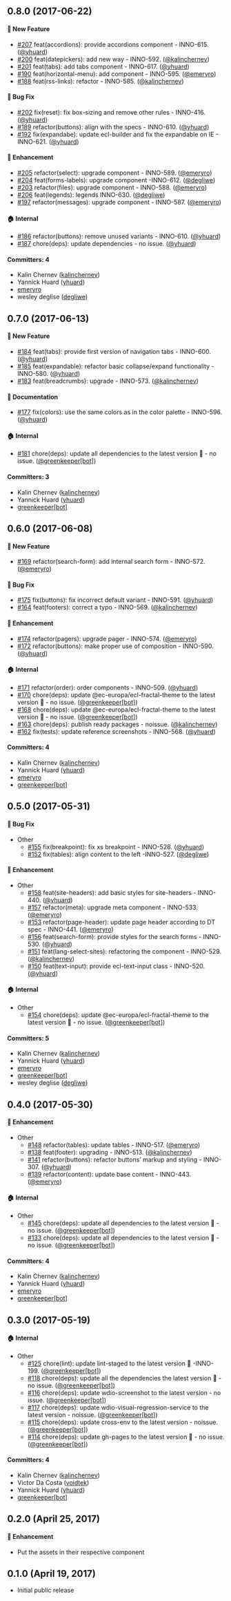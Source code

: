## 0.8.0 (2017-06-22)

#### :rocket: New Feature

*   [#207](https://github.com/ec-europa/europa-component-library/pull/207) feat(accordions): provide accordions component - INNO-615. ([@yhuard](https://github.com/yhuard))
*   [#200](https://github.com/ec-europa/europa-component-library/pull/200) feat(datepickers): add new way - INNO-592. ([@kalinchernev](https://github.com/kalinchernev))
*   [#201](https://github.com/ec-europa/europa-component-library/pull/201) feat(tabs): add tabs component - INNO-617. ([@yhuard](https://github.com/yhuard))
*   [#190](https://github.com/ec-europa/europa-component-library/pull/190) feat(horizontal-menu): add component - INNO-595. ([@emeryro](https://github.com/emeryro))
*   [#188](https://github.com/ec-europa/europa-component-library/pull/188) feat(rss-links): refactor - INNO-585. ([@kalinchernev](https://github.com/kalinchernev))

#### :bug: Bug Fix

*   [#202](https://github.com/ec-europa/europa-component-library/pull/202) fix(reset): fix box-sizing and remove other rules - INNO-416. ([@yhuard](https://github.com/yhuard))
*   [#189](https://github.com/ec-europa/europa-component-library/pull/189) refactor(buttons): align with the specs - INNO-610. ([@yhuard](https://github.com/yhuard))
*   [#192](https://github.com/ec-europa/europa-component-library/pull/192) fix(expandabe): update ecl-builder and fix the expandable on IE - INNO-621. ([@yhuard](https://github.com/yhuard))

#### :nail_care: Enhancement

*   [#205](https://github.com/ec-europa/europa-component-library/pull/205) refactor(select): upgrade component - INNO-589. ([@emeryro](https://github.com/emeryro))
*   [#204](https://github.com/ec-europa/europa-component-library/pull/204) feat(forms-labels): upgrade component -INNO-612. ([@degliwe](https://github.com/degliwe))
*   [#203](https://github.com/ec-europa/europa-component-library/pull/203) refactor(files): upgrade component - INNO-588. ([@emeryro](https://github.com/emeryro))
*   [#206](https://github.com/ec-europa/europa-component-library/pull/206) feat(legends): legends INNO-630. ([@degliwe](https://github.com/degliwe))
*   [#197](https://github.com/ec-europa/europa-component-library/pull/197) refactor(messages): upgrade component - INNO-587. ([@emeryro](https://github.com/emeryro))

#### :house: Internal

*   [#186](https://github.com/ec-europa/europa-component-library/pull/186) refactor(buttons): remove unused variants - INNO-610. ([@yhuard](https://github.com/yhuard))
*   [#187](https://github.com/ec-europa/europa-component-library/pull/187) chore(deps): update dependencies - no issue. ([@yhuard](https://github.com/yhuard))

#### Committers: 4

-   Kalin Chernev ([kalinchernev](https://github.com/kalinchernev))
-   Yannick Huard ([yhuard](https://github.com/yhuard))
-   [emeryro](https://github.com/emeryro)
-   wesley deglise ([degliwe](https://github.com/degliwe))

## 0.7.0 (2017-06-13)

#### :rocket: New Feature

*   [#184](https://github.com/ec-europa/europa-component-library/pull/184) feat(tabs): provide first version of navigation tabs - INNO-600. ([@yhuard](https://github.com/yhuard))
*   [#185](https://github.com/ec-europa/europa-component-library/pull/185) feat(expandable): refactor basic collapse/expand functionality - INNO-580. ([@yhuard](https://github.com/yhuard))
*   [#183](https://github.com/ec-europa/europa-component-library/pull/183) feat(breadcrumbs): upgrade - INNO-573. ([@kalinchernev](https://github.com/kalinchernev))

#### :memo: Documentation

*   [#177](https://github.com/ec-europa/europa-component-library/pull/177) fix(colors): use the same colors as in the color palette - INNO-596. ([@yhuard](https://github.com/yhuard))

#### :house: Internal

*   [#181](https://github.com/ec-europa/europa-component-library/pull/181) chore(deps): update all dependencies to the latest version 🚀 - no issue. ([@greenkeeper[bot]](https://github.com/apps/greenkeeper))

#### Committers: 3

-   Kalin Chernev ([kalinchernev](https://github.com/kalinchernev))
-   Yannick Huard ([yhuard](https://github.com/yhuard))
-   [greenkeeper[bot]](https://github.com/apps/greenkeeper)

## 0.6.0 (2017-06-08)

#### :rocket: New Feature

*   [#169](https://github.com/ec-europa/europa-component-library/pull/169) refactor(search-form): add internal search form - INNO-572. ([@emeryro](https://github.com/emeryro))

#### :bug: Bug Fix

*   [#175](https://github.com/ec-europa/europa-component-library/pull/175) fix(buttons): fix incorrect default variant - INNO-591. ([@yhuard](https://github.com/yhuard))
*   [#164](https://github.com/ec-europa/europa-component-library/pull/164) feat(footers): correct a typo - INNO-569. ([@kalinchernev](https://github.com/kalinchernev))

#### :nail_care: Enhancement

*   [#174](https://github.com/ec-europa/europa-component-library/pull/174) refactor(pagers): upgrade pager - INNO-574. ([@emeryro](https://github.com/emeryro))
*   [#172](https://github.com/ec-europa/europa-component-library/pull/172) refactor(buttons): make proper use of composition - INNO-590. ([@yhuard](https://github.com/yhuard))

#### :house: Internal

*   [#171](https://github.com/ec-europa/europa-component-library/pull/171) refactor(order): order components - INNO-509. ([@yhuard](https://github.com/yhuard))
*   [#170](https://github.com/ec-europa/europa-component-library/pull/170) chore(deps): update @ec-europa/ecl-fractal-theme to the latest version 🚀 - no issue. ([@greenkeeper[bot]](https://github.com/apps/greenkeeper))
*   [#168](https://github.com/ec-europa/europa-component-library/pull/168) chore(deps): update @ec-europa/ecl-fractal-theme to the latest version 🚀 - no issue. ([@greenkeeper[bot]](https://github.com/apps/greenkeeper))
*   [#163](https://github.com/ec-europa/europa-component-library/pull/163) chore(deps): publish ready packages - noissue. ([@kalinchernev](https://github.com/kalinchernev))
*   [#162](https://github.com/ec-europa/europa-component-library/pull/162) fix(tests): update reference screenshots - INNO-568. ([@yhuard](https://github.com/yhuard))

#### Committers: 4

-   Kalin Chernev ([kalinchernev](https://github.com/kalinchernev))
-   Yannick Huard ([yhuard](https://github.com/yhuard))
-   [emeryro](https://github.com/emeryro)
-   [greenkeeper[bot]](https://github.com/apps/greenkeeper)

## 0.5.0 (2017-05-31)

#### :bug: Bug Fix

*   Other
    *   [#155](https://github.com/ec-europa/europa-component-library/pull/155) fix(breakpoint): fix xs breakpoint - INNO-528. ([@yhuard](https://github.com/yhuard))
    *   [#152](https://github.com/ec-europa/europa-component-library/pull/152) fix(tables): align content to the left -INNO-527. ([@degliwe](https://github.com/degliwe))

#### :nail_care: Enhancement

*   Other
    *   [#158](https://github.com/ec-europa/europa-component-library/pull/158) feat(site-headers): add basic styles for site-headers - INNO-440. ([@yhuard](https://github.com/yhuard))
    *   [#157](https://github.com/ec-europa/europa-component-library/pull/157) refactor(meta): upgrade meta component - INNO-533. ([@emeryro](https://github.com/emeryro))
    *   [#153](https://github.com/ec-europa/europa-component-library/pull/153) refactor(page-header): update page header according to DT spec - INNO-441. ([@emeryro](https://github.com/emeryro))
    *   [#156](https://github.com/ec-europa/europa-component-library/pull/156) feat(search-form): provide styles for the search forms - INNO-530. ([@yhuard](https://github.com/yhuard))
    *   [#151](https://github.com/ec-europa/europa-component-library/pull/151) feat(lang-select-sites): refactoring the component - INNO-529. ([@kalinchernev](https://github.com/kalinchernev))
    *   [#150](https://github.com/ec-europa/europa-component-library/pull/150) feat(text-input): provide ecl-text-input class - INNO-520. ([@yhuard](https://github.com/yhuard))

#### :house: Internal

*   Other
    *   [#154](https://github.com/ec-europa/europa-component-library/pull/154) chore(deps): update @ec-europa/ecl-fractal-theme to the latest version 🚀 - no issue. ([@greenkeeper[bot]](https://github.com/apps/greenkeeper))

#### Committers: 5

-   Kalin Chernev ([kalinchernev](https://github.com/kalinchernev))
-   Yannick Huard ([yhuard](https://github.com/yhuard))
-   [emeryro](https://github.com/emeryro)
-   [greenkeeper[bot]](https://github.com/integration/greenkeeper)
-   wesley deglise ([degliwe](https://github.com/degliwe))

## 0.4.0  (2017-05-30)

#### :nail_care: Enhancement

*   Other
    *   [#148](https://github.com/ec-europa/europa-component-library/pull/148) refactor(tables): update tables - INNO-517. ([@emeryro](https://github.com/emeryro))
    *   [#138](https://github.com/ec-europa/europa-component-library/pull/138) feat(footer): upgrading - INNO-513. ([@kalinchernev](https://github.com/kalinchernev))
    *   [#141](https://github.com/ec-europa/europa-component-library/pull/141) refactor(buttons): refactor buttons’ markup and styling - INNO-307. ([@yhuard](https://github.com/yhuard))
    *   [#139](https://github.com/ec-europa/europa-component-library/pull/139) refactor(content): update base content - INNO-443. ([@emeryro](https://github.com/emeryro))

#### :house: Internal

*   Other
    *   [#145](https://github.com/ec-europa/europa-component-library/pull/145) chore(deps): update all dependencies to the latest version 🚀 - no issue. ([@greenkeeper[bot]](https://github.com/apps/greenkeeper))
    *   [#133](https://github.com/ec-europa/europa-component-library/pull/133) chore(deps): update all dependencies to the latest version 🚀 - no issue. ([@greenkeeper[bot]](https://github.com/apps/greenkeeper))

#### Committers: 4

-   Kalin Chernev ([kalinchernev](https://github.com/kalinchernev))
-   Yannick Huard ([yhuard](https://github.com/yhuard))
-   [emeryro](https://github.com/emeryro)
-   [greenkeeper[bot]](https://github.com/integration/greenkeeper)


## 0.3.0 (2017-05-19)

#### :house: Internal

*   Other
    *   [#125](https://github.com/ec-europa/europa-component-library/pull/125) chore(lint): update lint-staged to the latest version 🚀 -INNO-199. ([@greenkeeper[bot]](https://github.com/integration/greenkeeper))
    *   [#118](https://github.com/ec-europa/europa-component-library/pull/118) chore(deps): update all the dependencies the latest version 🚀 - no issue. ([@greenkeeper[bot]](https://github.com/integration/greenkeeper))
    *   [#116](https://github.com/ec-europa/europa-component-library/pull/116) chore(deps): update wdio-screenshot to the latest version - no issue. ([@greenkeeper[bot]](https://github.com/integration/greenkeeper))
    *   [#117](https://github.com/ec-europa/europa-component-library/pull/117) chore(deps): update wdio-visual-regression-service to the latest version - noissue. ([@greenkeeper[bot]](https://github.com/integration/greenkeeper))
    *   [#115](https://github.com/ec-europa/europa-component-library/pull/115) chore(deps): update cross-env to the latest version - noissue. ([@greenkeeper[bot]](https://github.com/integration/greenkeeper))
    *   [#114](https://github.com/ec-europa/europa-component-library/pull/114) chore(deps): update gh-pages to the latest version 🚀 - no issue. ([@greenkeeper[bot]](https://github.com/integration/greenkeeper))

#### Committers: 4

-   Kalin Chernev ([kalinchernev](https://github.com/kalinchernev))
-   Victor Da Costa ([voidtek](https://github.com/voidtek))
-   Yannick Huard ([yhuard](https://github.com/yhuard))
-   [greenkeeper[bot]](https://github.com/integration/greenkeeper)

## 0.2.0 (April 25, 2017)

#### :nail_care: Enhancement

*   Put the assets in their respective component

## 0.1.0 (April 19, 2017)

*   Initial public release
